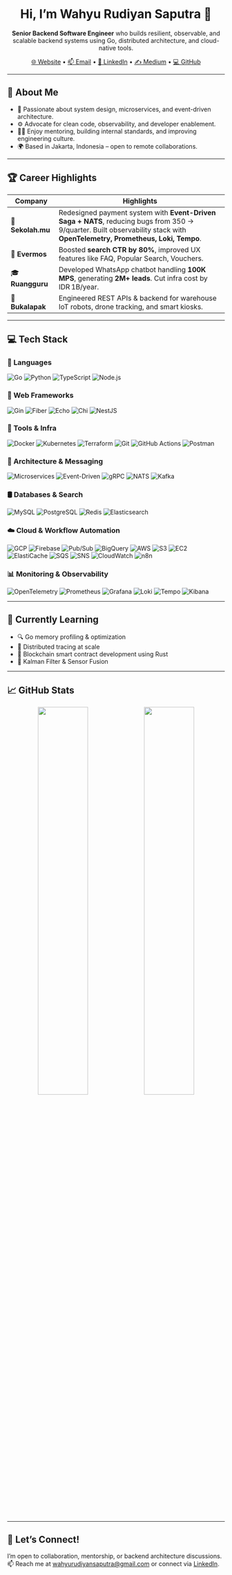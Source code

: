 <h1 align="center">Hi, I’m Wahyu Rudiyan Saputra 👋</h1>

<p align="center">
  <strong>Senior Backend Software Engineer</strong> who builds resilient, observable, and scalable backend systems using Go, distributed architecture, and cloud-native tools.
</p>

<p align="center">
  <a href="https://wahyurudiyan.dev">🌐 Website</a> •
  <a href="mailto:wahyurudiyansaputra@gmail.com">📫 Email</a> •
  <a href="https://www.linkedin.com/in/wahyurudiyan">💼 LinkedIn</a> •
  <a href="https://medium.com/@wahyurudiyan">✍️ Medium</a> •
  <a href="https://github.com/wahyurudiyan">💻 GitHub</a>
</p>

---

## 🚀 About Me
- 🧠 Passionate about system design, microservices, and event-driven architecture.
- ⚙️ Advocate for clean code, observability, and developer enablement.
- 👨‍🏫 Enjoy mentoring, building internal standards, and improving engineering culture.
- 🌍 Based in Jakarta, Indonesia – open to remote collaborations.

---

## 🏆 Career Highlights
| Company | Highlights |
|--------|------------|
| 🏫 **Sekolah.mu** | Redesigned payment system with **Event-Driven Saga + NATS**, reducing bugs from 350 → 9/quarter. Built observability stack with **OpenTelemetry, Prometheus, Loki, Tempo**. |
| 🛒 **Evermos** | Boosted **search CTR by 80%**, improved UX features like FAQ, Popular Search, Vouchers. |
| 🎓 **Ruangguru** | Developed WhatsApp chatbot handling **100K MPS**, generating **2M+ leads**. Cut infra cost by IDR 1B/year. |
| 🤖 **Bukalapak** | Engineered REST APIs & backend for warehouse IoT robots, drone tracking, and smart kiosks. |

---

## 💻 Tech Stack

### 🚀 Languages
![Go](https://img.shields.io/badge/Go-00ADD8?style=flat&logo=go&logoColor=white)
![Python](https://img.shields.io/badge/Python-3776AB?style=flat&logo=python&logoColor=white)
![TypeScript](https://img.shields.io/badge/TypeScript-007ACC?style=flat&logo=typescript&logoColor=white)
![Node.js](https://img.shields.io/badge/Node.js-339933?style=flat&logo=node.js&logoColor=white)

### 🧪 Web Frameworks
![Gin](https://img.shields.io/badge/Gin-black?style=flat&logo=go&logoColor=00ADD8)
![Fiber](https://img.shields.io/badge/Fiber-00b894?style=flat&logo=go&logoColor=white)
![Echo](https://img.shields.io/badge/Echo-2ecc71?style=flat&logo=go&logoColor=white)
![Chi](https://img.shields.io/badge/Chi-3498db?style=flat&logo=go&logoColor=white)
![NestJS](https://img.shields.io/badge/NestJS-E0234E?style=flat&logo=nestjs&logoColor=white)

### 🔧 Tools & Infra
![Docker](https://img.shields.io/badge/Docker-2496ED?style=flat&logo=docker&logoColor=white)
![Kubernetes](https://img.shields.io/badge/Kubernetes-326CE5?style=flat&logo=kubernetes&logoColor=white)
![Terraform](https://img.shields.io/badge/Terraform-7B42BC?style=flat&logo=terraform&logoColor=white)
![Git](https://img.shields.io/badge/Git-F05032?style=flat&logo=git&logoColor=white)
![GitHub Actions](https://img.shields.io/badge/GitHub%20Actions-2088FF?style=flat&logo=github-actions&logoColor=white)
![Postman](https://img.shields.io/badge/Postman-FF6C37?style=flat&logo=postman&logoColor=white)

### 🧩 Architecture & Messaging
![Microservices](https://img.shields.io/badge/Microservices-20232A?style=flat&logo=vercel&logoColor=white)
![Event-Driven](https://img.shields.io/badge/Event--Driven%20Architecture-0A66C2?style=flat&logo=apachekafka&logoColor=white)
![gRPC](https://img.shields.io/badge/gRPC-6e36f5?style=flat)
![NATS](https://img.shields.io/badge/NATS-2A2A2A?style=flat&logo=nats.io&logoColor=white)
![Kafka](https://img.shields.io/badge/Kafka-000000?style=flat&logo=apachekafka)

### 🛢️ Databases & Search
![MySQL](https://img.shields.io/badge/MySQL-4479A1?style=flat&logo=mysql&logoColor=white)
![PostgreSQL](https://img.shields.io/badge/PostgreSQL-336791?style=flat&logo=postgresql&logoColor=white)
![Redis](https://img.shields.io/badge/Redis-DC382D?style=flat&logo=redis&logoColor=white)
![Elasticsearch](https://img.shields.io/badge/Elasticsearch-005571?style=flat&logo=elasticsearch)

### ☁️ Cloud & Workflow Automation
![GCP](https://img.shields.io/badge/Google%20Cloud-4285F4?style=flat&logo=googlecloud&logoColor=white)
![Firebase](https://img.shields.io/badge/Firebase-FFCA28?style=flat&logo=firebase&logoColor=black)
![Pub/Sub](https://img.shields.io/badge/PubSub-673AB7?style=flat&logo=googlecloud&logoColor=white)
![BigQuery](https://img.shields.io/badge/BigQuery-4285F4?style=flat&logo=googlebigquery&logoColor=white)
![AWS](https://img.shields.io/badge/AWS-232F3E?style=flat&logo=amazonaws&logoColor=white)
![S3](https://img.shields.io/badge/S3-569A31?style=flat)
![EC2](https://img.shields.io/badge/EC2-orange?style=flat)
![ElastiCache](https://img.shields.io/badge/ElastiCache-005571?style=flat)
![SQS](https://img.shields.io/badge/SQS-FF9900?style=flat)
![SNS](https://img.shields.io/badge/SNS-FF9900?style=flat)
![CloudWatch](https://img.shields.io/badge/CloudWatch-FF4F8B?style=flat)
![n8n](https://img.shields.io/badge/n8n-ef6c00?style=flat&logo=n8n&logoColor=white)

### 📊 Monitoring & Observability
![OpenTelemetry](https://img.shields.io/badge/OpenTelemetry-563D7C?style=flat&logo=opentelemetry)
![Prometheus](https://img.shields.io/badge/Prometheus-E6522C?style=flat&logo=prometheus&logoColor=white)
![Grafana](https://img.shields.io/badge/Grafana-F46800?style=flat&logo=grafana&logoColor=white)
![Loki](https://img.shields.io/badge/Loki-000000?style=flat&logo=loki)
![Tempo](https://img.shields.io/badge/Tempo-grey?style=flat)
![Kibana](https://img.shields.io/badge/Kibana-005571?style=flat&logo=kibana&logoColor=white)

---

## 📘 Currently Learning
- 🔍 Go memory profiling & optimization  
- 📡 Distributed tracing at scale  
- 🔗 Blockchain smart contract development using Rust  
- 📐 Kalman Filter & Sensor Fusion  

---

## 📈 GitHub Stats

<p align="center">
  <img width="48%" src="https://github-readme-stats.vercel.app/api?username=wahyurudiyan&show_icons=true&count_private=true&hide=issues&theme=default" />
  <img width="48%" src="https://github-readme-stats.vercel.app/api/top-langs/?username=wahyurudiyan&layout=compact&hide=html&theme=default" />
</p>

---

## 🤝 Let’s Connect!

I’m open to collaboration, mentorship, or backend architecture discussions.  
📫 Reach me at [wahyurudiyansaputra@gmail.com](mailto:wahyurudiyansaputra@gmail.com) or connect via [LinkedIn](https://www.linkedin.com/in/wahyurudiyan).
